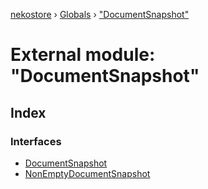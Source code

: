 [nekostore](../README.md) › [Globals](../globals.md) › ["DocumentSnapshot"](_documentsnapshot_.md)

# External module: "DocumentSnapshot"

## Index

### Interfaces

* [DocumentSnapshot](../interfaces/_documentsnapshot_.documentsnapshot.md)
* [NonEmptyDocumentSnapshot](../interfaces/_documentsnapshot_.nonemptydocumentsnapshot.md)
